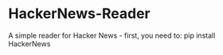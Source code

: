 HackerNews-Reader
=================

A simple reader for Hacker News - first, you need to: pip install HackerNews
